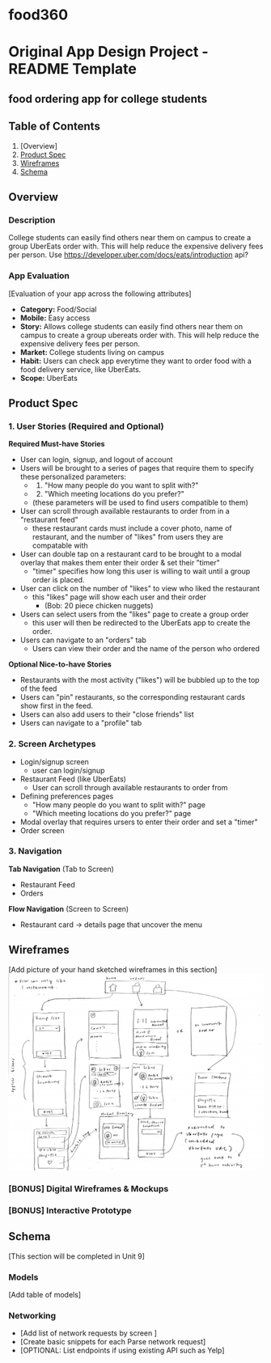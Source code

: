# food360

Original App Design Project - README Template
===

## food ordering app for college students

## Table of Contents
1. [Overview]
1. [Product Spec](#Product-Spec)
1. [Wireframes](#Wireframes)
2. [Schema](#Schema)

## Overview
### Description
College students can easily find others near them on campus to create a group UberEats order with. This will help reduce the expensive delivery fees per person. Use https://developer.uber.com/docs/eats/introduction api?

### App Evaluation
[Evaluation of your app across the following attributes]
- **Category:** Food/Social
- **Mobile:** Easy access
- **Story:** Allows college students can easily find others near them on campus to create a group ubereats order with. This will help reduce the expensive delivery fees per person.
- **Market:** College students living on campus
- **Habit:** Users can check app everytime they want to order food with a food delivery service, like UberEats.
- **Scope:** UberEats

## Product Spec

### 1. User Stories (Required and Optional)

**Required Must-have Stories**

* User can login, signup, and logout of account
* Users will be brought to a series of pages that require them to specify these personalized parameters:
    * 1) "How many people do you want to split with?"
    * 2) "Which meeting locations do you prefer?"
    * (these parameters will be used to find users compatible to them)
* User can scroll through available restaurants to order from in a "restaurant feed"
    * these restaurant cards must include a cover photo, name of restaurant, and the number of "likes" from users they are compatable with
* User can double tap on a restaurant card to be brought to a modal overlay that makes them enter their order & set their "timer"
    * "timer" specifies how long this user is willing to wait until a group order is placed.
* User can click on the number of "likes" to view who liked the restaurant
    * this "likes" page will show each user and their order
        * (Bob: 20 piece chicken nuggets)
* Users can select users from the "likes" page to create a group order
    * this user will then be redirected to the UberEats app to create the order.
* Users can navigate to an "orders" tab
    * Users can view their order and the name of the person who ordered


**Optional Nice-to-have Stories**
* Restaurants with the most activity ("likes") will be bubbled up to the top of the feed
* Users can "pin" restaurants, so the corresponding restaurant cards show first in the feed.
* Users can also add users to their "close friends" list
* Users can navigate to a "profile" tab

### 2. Screen Archetypes

* Login/signup screen
   * user can login/signup
* Restaurant Feed (like UberEats)
   * User can scroll through available restaurants to order from
* Defining preferences pages
    * "How many people do you want to split with?" page
    * "Which meeting locations do you prefer?" page
* Modal overlay that requires ursers to enter their order and set a "timer"
* Order screen

### 3. Navigation

**Tab Navigation** (Tab to Screen)

* Restaurant Feed
* Orders

**Flow Navigation** (Screen to Screen)

* Restaurant card -> details page that uncover the menu


## Wireframes
[Add picture of your hand sketched wireframes in this section]
<img src="wireframe.pdf" width=600>

### [BONUS] Digital Wireframes & Mockups

### [BONUS] Interactive Prototype

## Schema 
[This section will be completed in Unit 9]
### Models
[Add table of models]
### Networking
- [Add list of network requests by screen ]
- [Create basic snippets for each Parse network request]
- [OPTIONAL: List endpoints if using existing API such as Yelp]
